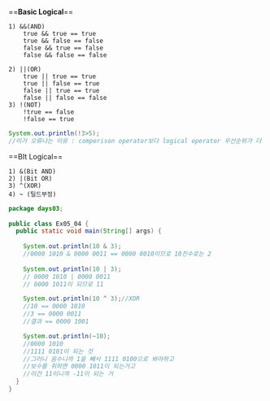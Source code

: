 ==**Basic Logical**==

	1) &&(AND)
		true && true == true
		true && false == false
		false && true == false
		false && false == false
		
	2) ||(OR)
		true || true == true
		true || false == true
		false || true == true
		false || false == false
	3) !(NOT)
		!true == false
		!false == true
```java
System.out.println(!3>5);  
//이거 오류나는 이유 : comperison operator보다 logical operator 우선순위가 더 높아서
```

==BIt Logical==

	1) &(Bit AND)
	2) |(Bit OR)
	3) ^(XOR)
	4) ~ (틸드부정)

```java
package days03;  
  
public class Ex05_04 {  
  public static void main(String[] args) {  
  
    System.out.println(10 & 3);  
	//0000 1010 & 0000 0011 == 0000 0010이므로 10진수로는 2
	
	System.out.println(10 | 3);
	// 0000 1010 | 0000 0011
	// 0000 1011이 되므로 11

	System.out.println(10 ^ 3);//XOR  
	//10 == 0000 1010  
	//3 == 0000 0011  
	//결과 == 0000 1001

	System.out.println(~10);  
	//0000 1010  
	//1111 0101이 되는 것  
	//그러니 음수니까 1을 빼서 1111 0100으로 봐야하고  
	//보수를 취하면 0000 1011이 되는거고  
	//이건 11이니까 -11이 되는 거
  }  
}
```

